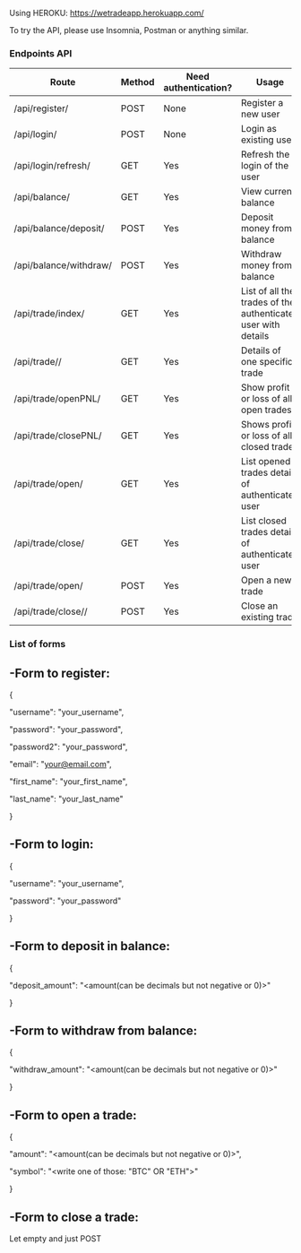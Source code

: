 Using HEROKU: https://wetradeapp.herokuapp.com/

To try the API, please use Insomnia, Postman or anything similar.


### Endpoints API

 Route  | Method | Need authentication? | Usage 
 ------ | -------| -------------| -----
 /api/register/  | POST | None | Register a new user 
 /api/login/ | POST | None | Login as existing user 
 /api/login/refresh/ | GET | Yes | Refresh the login of the user
 /api/balance/ | GET | Yes | View current balance 
 /api/balance/deposit/ | POST | Yes | Deposit money from balance
 /api/balance/withdraw/ | POST | Yes | Withdraw money from balance
 /api/trade/index/ | GET | Yes | List of all the trades of the authenticated user with details
 /api/trade/<id>/ | GET | Yes | Details of one specific trade
 /api/trade/openPNL/ | GET | Yes | Show profit or loss of all open trades
 /api/trade/closePNL/ | GET | Yes | Shows profit or loss of all closed trades
 /api/trade/open/ | GET | Yes | List opened trades details of authenticated user
 /api/trade/close/ | GET | Yes | List closed trades details of authenticated user
 /api/trade/open/ | POST | Yes | Open a new trade 
 /api/trade/close/<id>/ | POST | Yes | Close an existing trade

 
 
### List of forms
 
 
 
## **-Form to register:**
 
 {
 
 "username": "your_username",

  "password": "your_password", 

  "password2": "your_password",

  "email": "your@email.com",

  "first_name": "your_first_name",

  "last_name": "your_last_name"

 }
 
 
 
## **-Form to login:** 
 
 {
 
 "username": "your_username",
 
  "password": "your_password"
 
 }
 
 
 
## **-Form to deposit in balance:** 
 
 {
 
 "deposit_amount": "<amount(can be decimals but not negative or 0)>"
 
 }
 
 
 
## **-Form to withdraw from balance:** 
 
 {
 
"withdraw_amount": "<amount(can be decimals but not negative or 0)>"
 
 }
 
 
 
##  **-Form to open a trade:** 
 
 {
 
"amount": "<amount(can be decimals but not negative or 0)>",
 
 "symbol": "<write one of those: "BTC" OR "ETH">"
 
 }
 
 
 
##  **-Form to close a trade:** 
 
 Let empty and just POST
 
